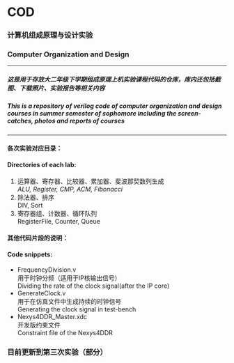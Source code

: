 # COD
### 计算机组成原理与设计实验
### Computer Organization and Design
***
##### 这是用于存放大二年级下学期组成原理上机实验课程代码的仓库，库内还包括截图、下载照片、实验报告等相关内容  
##### This is a repository of verilog code of computer organization and design courses in summer semester of sophomore including the screen-catches, photos and reports of courses  

***
#### 各次实验对应目录：  
#### Directories of each lab:   
1. 运算器、寄存器、比较器、累加器、斐波那契数列生成  
    *ALU, Register, CMP, ACM, Fibonacci*
2. 除法器、排序  
    DIV, Sort  
3. 寄存器组、计数器、循环队列  
    RegisterFile, Counter, Queue

#### 其他代码片段的说明：  
#### Code snippets:   
- FrequencyDivision.v  
    用于时钟分频（适用于IP核输出信号）  
    Dividing the rate of the clock signal(after the IP core)  
- GenerateClock.v  
    用于在仿真文件中生成持续的时钟信号  
    Generating the clock signal in test-bench  
- Nexys4DDR_Master.xdc  
    开发版约束文件  
    Constraint file of the Nexys4DDR  

### 目前更新到第三次实验（部分）